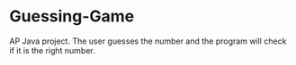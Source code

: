 # Guessing-Game
AP Java project. The user guesses the number and the program will check if it is the right number.
